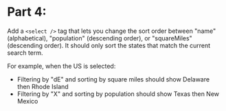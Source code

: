 # Part 4:

Add a `<select />` tag that lets you change the sort order between "name" (alphabetical), "population" (descending order), or "squareMiles" (descending order). It should only sort the states that match the current search term.

For example, when the US is selected:
- Filtering by "dE" and sorting by square miles should show Delaware then Rhode Island
- Filtering by "X" and sorting by population should show Texas then New Mexico